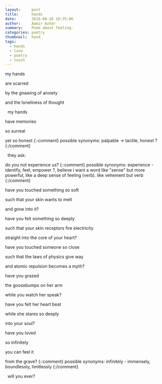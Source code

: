 ```yaml
---
layout:     post
title:      hands
date:       2016-08-26 19:35:06
author:     Aamir Azhar
summary:    Poem about feeling.
categories: poetry
thumbnail:  hand
tags:
  - hands
  - love
  - poetry
  - touch
---
```

my hands

are scarred

by the gnawing of anxiety

and the loneliness of thought

&nbsp;
my hands

have memories

so surreal

yet so honest
{::comment}
possible synonyms:
palpable -> tactile, honest ?
{:/comment}

&nbsp;
they ask:

do you not experience us?
{::comment}
possible synonyms:
experience - identify, feel, empower ?, believe
i want a word like "sense" but more powerful, like a deep sense of feeling (verb). like vehement but verb
{:/comment}

have you touched something so soft

such that your skin wants to melt

and grow into it?

have you felt something so deeply

such that your skin receptors fire electricity

straight into the core of your heart?

have you touched someone so close

such that the laws of physics give way

and atomic repulsion becomes a myth?

have you grazed

the goosebumps on her arm

while you watch her speak?

have you felt her heart beat

while she stares so deeply

into your soul?

have you loved

so infinitely

you can feel it

from the grave?
{::comment}
possible synonyms:
infinitely - immensely, boundlessly, limitlessly
{:/comment}

&nbsp;
will you ever?
